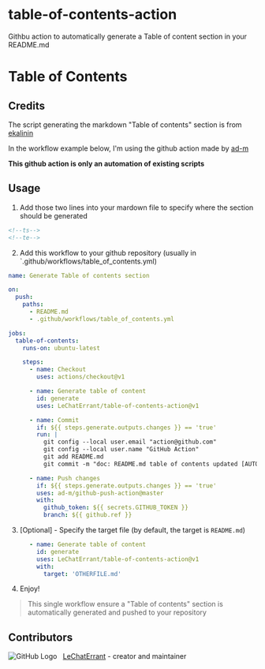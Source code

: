 # table-of-contents-action

Githbu action to automatically generate a Table of content section in your README.md

Table of Contents
=================

<!--ts-->
<!--te-->

## Credits

The script generating the markdown "Table of contents" section is from [ekalinin](https://github.com/ekalinin/github-markdown-toc)

In the workflow example below, I'm using the github action made by [ad-m](https://github.com/ad-m/github-push-action)

**This github action is only an automation of existing scripts**

## Usage

1. Add those two lines into your mardown file to specify where the section should be generated

```markdown
<!--ts-->
<!--te-->
```

2. Add this workflow to your github repository (usually in `.github/workflows/table_of_contents.yml)

```yaml
name: Generate Table of contents section

on:
  push:
    paths:
      - README.md
      - .github/workflows/table_of_contents.yml

jobs:
  table-of-contents:
    runs-on: ubuntu-latest

    steps:
      - name: Checkout
        uses: actions/checkout@v1

      - name: Generate table of content
        id: generate
        uses: LeChatErrant/table-of-contents-action@v1

      - name: Commit
        if: ${{ steps.generate.outputs.changes }} == 'true'
        run: |
          git config --local user.email "action@github.com"
          git config --local user.name "GitHub Action"
          git add README.md
          git commit -m "doc: README.md table of contents updated [AUTO]"

      - name: Push changes
        if: ${{ steps.generate.outputs.changes }} == 'true'
        uses: ad-m/github-push-action@master
        with:
          github_token: ${{ secrets.GITHUB_TOKEN }}
          branch: ${{ github.ref }}
```

3. [Optional] - Specify the target file (by default, the target is `README.md`)

```yaml
      - name: Generate table of content
        id: generate
        uses: LeChatErrant/table-of-contents-action@v1
        with:
          target: 'OTHERFILE.md'
```


4. Enjoy!

> This single workflow ensure a "Table of contents" section is automatically generated and pushed to your repository

## Contributors

![GitHub Logo](https://github.com/LeChatErrant.png?size=30) &nbsp; [LeChatErrant](https://github.com/LeChatErrant) - creator and maintainer
